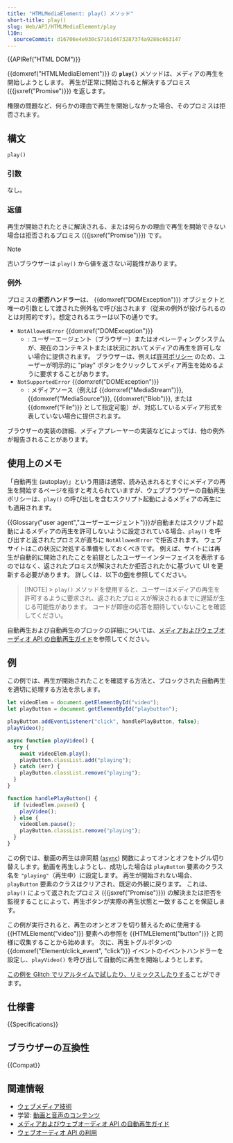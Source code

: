 ```yaml
---
title: "HTMLMediaElement: play() メソッド"
short-title: play()
slug: Web/API/HTMLMediaElement/play
l10n:
  sourceCommit: d16706e4e930c57161d473287374a9286c663147
---
```


{{APIRef("HTML DOM")}}

{{domxref("HTMLMediaElement")}} の **`play()`** メソッドは、メディアの再生を開始しようとします。
再生が正常に開始されると解決するプロミス ({{jsxref("Promise")}}) を返します。

権限の問題など、何らかの理由で再生を開始しなかった場合、そのプロミスは拒否されます。

## 構文

```js-nolint
play()
```

### 引数

なし。

### 返値

再生が開始されたときに解決される、または何らかの理由で再生を開始できない場合は拒否されるプロミス ({{jsxref("Promise")}}) です。

> [!NOTE]
> 古いブラウザーは `play()` から値を返さない可能性があります。

### 例外

プロミスの**拒否ハンドラー**は、 {{domxref("DOMException")}} オブジェクトと唯一の引数として渡された例外名で呼び出されます（従来の例外が投げられるのとは対照的です）。想定されるエラーは以下の通りです。

- `NotAllowedError` {{domxref("DOMException")}}
  - : ユーザーエージェント（ブラウザー）またはオペレーティングシステムが、現在のコンテキストまたは状況においてメディアの再生を許可しない場合に提供されます。
    ブラウザーは、例えば[許可ポリシー](/ja/docs/Web/HTTP/Permissions_Policy) のため、ユーザーが明示的に "play" ボタンをクリックしてメディア再生を始めるように要求することがあります。
- `NotSupportedError` {{domxref("DOMException")}}
  - : メディアソース（例えば {{domxref("MediaStream")}}, {{domxref("MediaSource")}}, {{domxref("Blob")}}, または {{domxref("File")}} として指定可能）が、対応しているメディア形式を表していない場合に提供されます。

ブラウザーの実装の詳細、メディアプレーヤーの実装などによっては、他の例外が報告されることがあります。

## 使用上のメモ

「自動再生 (autoplay)」という用語は通常、読み込まれるとすぐにメディアの再生を開始するページを指すと考えられていますが、ウェブブラウザーの自動再生ポリシーは、`play()` の呼び出しを含むスクリプト起動によるメディアの再生にも適用されます。

{{Glossary("user agent","ユーザーエージェント")}}が自動またはスクリプト起動によるメディアの再生を許可しないように設定されている場合、`play()` を呼び出すと返されたプロミスが直ちに `NotAllowedError` で拒否されます。 ウェブサイトはこの状況に対処する準備をしておくべきです。 例えば、サイトには再生が自動的に開始されたことを前提としたユーザーインターフェイスを表示するのではなく、返されたプロミスが解決されたか拒否されたかに基づいて UI を更新する必要があります。 詳しくは、以下の[例](#例)を参照してください。

> [!NOTE] > `play()` メソッドを使用すると、ユーザーはメディアの再生を許可するように要求され、返されたプロミスが解決されるまでに遅延が生じる可能性があります。 コードが即座の応答を期待していないことを確認してください。

自動再生および自動再生のブロックの詳細については、[メディアおよびウェブオーディオ API の自動再生ガイド](/ja/docs/Web/Media/Autoplay_guide)を参照してください。

## 例

この例では、再生が開始されたことを確認する方法と、ブロックされた自動再生を適切に処理する方法を示します。

```js
let videoElem = document.getElementById("video");
let playButton = document.getElementById("playbutton");

playButton.addEventListener("click", handlePlayButton, false);
playVideo();

async function playVideo() {
  try {
    await videoElem.play();
    playButton.classList.add("playing");
  } catch (err) {
    playButton.classList.remove("playing");
  }
}

function handlePlayButton() {
  if (videoElem.paused) {
    playVideo();
  } else {
    videoElem.pause();
    playButton.classList.remove("playing");
  }
}
```

この例では、動画の再生は非同期 ([`async`](/ja/docs/Web/JavaScript/Reference/Statements/async_function)) 関数によってオンとオフをトグル切り替えします。動画を再生しようとし、成功した場合は `playButton` 要素のクラス名を `"playing"`（再生中）に設定します。 再生が開始されない場合、`playButton` 要素のクラスはクリアされ、既定の外観に戻ります。 これは、`play()` によって返されたプロミス ({{jsxref("Promise")}}) の解決または拒否を監視することによって、再生ボタンが実際の再生状態と一致することを保証します。

この例が実行されると、再生のオンとオフを切り替えるために使用する {{HTMLElement("video")}} 要素への参照を {{HTMLElement("button")}} と同様に収集することから始めます。 次に、再生トグルボタンの {{domxref("Element/click_event", "click")}} イベントのイベントハンドラーを設定し、`playVideo()` を呼び出して自動的に再生を開始しようとします。

[この例を Glitch でリアルタイムで試したり、リミックスしたりする](https://media-play-promise.glitch.me/)ことができます。

## 仕様書

{{Specifications}}

## ブラウザーの互換性

{{Compat}}

## 関連情報

- [ウェブメディア技術](/ja/docs/Web/Media)
- 学習: [動画と音声のコンテンツ](/ja/docs/Learn/HTML/Multimedia_and_embedding/Video_and_audio_content)
- [メディアおよびウェブオーディオ API の自動再生ガイド](/ja/docs/Web/Media/Autoplay_guide)
- [ウェブオーディオ API の利用](/ja/docs/Web/API/Web_Audio_API/Using_Web_Audio_API)
